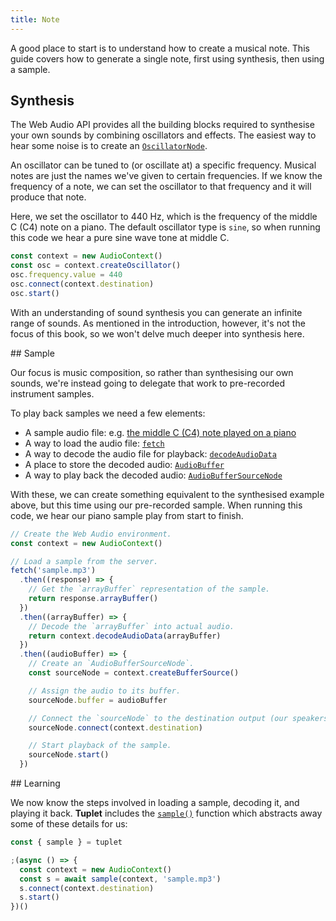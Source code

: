 ```yaml
---
title: Note
---
```


A good place to start is to understand how to create a musical note. This guide
covers how to generate a single note, first using synthesis, then using a
sample.

## Synthesis

The Web Audio API provides all the building blocks required to synthesise your
own sounds by combining oscillators and effects. The easiest way to hear some
noise is to create an
[`OscillatorNode`](https://developer.mozilla.org/en-US/docs/Web/API/OscillatorNode).

An oscillator can be tuned to (or oscillate at) a specific frequency. Musical
notes are just the names we've given to certain frequencies. If we know the
frequency of a note, we can set the oscillator to that frequency and it will
produce that note.

Here, we set the oscillator to 440 Hz, which is the frequency of the middle C
(C4) note on a piano. The default oscillator type is `sine`, so when running
this code we hear a pure sine wave tone at middle C.

```js
const context = new AudioContext()
const osc = context.createOscillator()
osc.frequency.value = 440
osc.connect(context.destination)
osc.start()
```

With an understanding of sound synthesis you can generate an infinite range of
sounds. As mentioned in the introduction, however, it's not the focus of this
book, so we won't delve much deeper into synthesis here.

## Sample

Our focus is music composition, so rather than synthesising our own sounds,
we're instead going to delegate that work to pre-recorded instrument samples.

To play back samples we need a few elements:

- A sample audio file: e.g.
  [the middle C (C4) note played on a piano](https://unpkg.com/@meleyal/tuplet/samples/piano/c4.mp3)
- A way to load the audio file:
  [`fetch`](https://developer.mozilla.org/en-US/docs/Web/API/Fetch_API)
- A way to decode the audio file for playback:
  [`decodeAudioData`](https://developer.mozilla.org/en-US/docs/Web/API/BaseAudioContext/decodeAudioData)
- A place to store the decoded audio:
  [`AudioBuffer`](https://developer.mozilla.org/en-US/docs/Web/API/AudioBuffer)
- A way to play back the decoded audio:
  [`AudioBufferSourceNode`](https://developer.mozilla.org/en-US/docs/Web/API/AudioBufferSourceNode)

With these, we can create something equivalent to the synthesised example above,
but this time using our pre-recorded sample. When running this code, we hear our
piano sample play from start to finish.

```js
// Create the Web Audio environment.
const context = new AudioContext()

// Load a sample from the server.
fetch('sample.mp3')
  .then((response) => {
    // Get the `arrayBuffer` representation of the sample.
    return response.arrayBuffer()
  })
  .then((arrayBuffer) => {
    // Decode the `arrayBuffer` into actual audio.
    return context.decodeAudioData(arrayBuffer)
  })
  .then((audioBuffer) => {
    // Create an `AudioBufferSourceNode`.
    const sourceNode = context.createBufferSource()

    // Assign the audio to its buffer.
    sourceNode.buffer = audioBuffer

    // Connect the `sourceNode` to the destination output (our speakers).
    sourceNode.connect(context.destination)

    // Start playback of the sample.
    sourceNode.start()
  })
```

## Learning

We now know the steps involved in loading a sample, decoding it, and playing it
back. **Tuplet** includes the [`sample()`](api/index.md#sample) function which
abstracts away some of these details for us:

```js
const { sample } = tuplet

;(async () => {
  const context = new AudioContext()
  const s = await sample(context, 'sample.mp3')
  s.connect(context.destination)
  s.start()
})()
```
